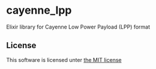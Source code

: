 # cayenne_lpp

Elixir library for Cayenne Low Power Payload (LPP) format

## License

This software is licensed unter [the MIT license](LICENSE.md)
